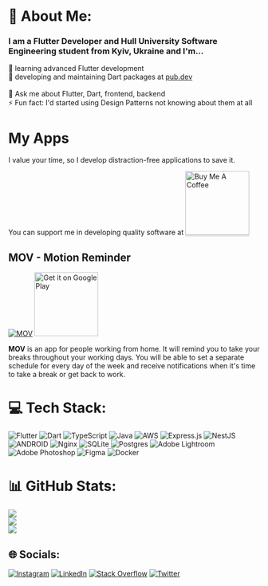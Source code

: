 # 💫 About Me:
### I am a Flutter Developer and Hull University Software Engineering student from Kyiv, Ukraine and I'm...<br>
🌱 learning advanced Flutter development<br>
💙 developing and maintaining Dart packages at [pub.dev](https://pub.dev/publishers/mitryp.com.ua)<br><br>
💬 Ask me about Flutter, Dart, frontend, backend<br>
⚡ Fun fact: I'd started using Design Patterns not knowing about them at all

# My Apps
I value your time, so I develop distraction-free applications to save it.

You can support me in developing quality software at <a href="https://www.buymeacoffee.com/mitryp" target="_blank"><img src="https://www.buymeacoffee.com/assets/img/custom_images/orange_img.png" alt="Buy Me A Coffee" style="width: 128px !important;box-shadow: 0px 3px 2px 0px rgba(190, 190, 190, 0.5) !important;-webkit-box-shadow: 0px 3px 2px 0px rgba(190, 190, 190, 0.5) !important;" ></a>


## MOV - Motion Reminder
[![MOV](https://play-lh.googleusercontent.com/vT52qEALK0ndJZ3ELdFYs6HiFwM2WJlsLjF7HxcFwrio-vK8wfp5kqZl0KLpM0z8tWQ=w128-h960-rw)](https://play.google.com/store/apps/details?id=ua.com.mitryp.mov)
<a href='https://play.google.com/store/apps/details?id=ua.com.mitryp.mov&pcampaignid=pcampaignidMKT-Other-global-all-co-prtnr-py-PartBadge-Mar2515-1'><img alt='Get it on Google Play' src='https://play.google.com/intl/en_us/badges/static/images/badges/en_badge_web_generic.png' width=128/></a>

**MOV** is an app for people working from home. It will remind you to take your breaks throughout your working days.
You will be able to set a separate schedule for every day of the week and receive notifications when it's time to take a break or get back to work.


# 💻 Tech Stack:
![Flutter](https://img.shields.io/badge/Flutter-%2302569B.svg?style=flat&logo=Flutter&logoColor=white) ![Dart](https://img.shields.io/badge/dart-%230175C2.svg?style=flat&logo=dart&logoColor=white) ![TypeScript](https://img.shields.io/badge/typescript-%23007ACC.svg?style=flat&logo=typescript&logoColor=white) ![Java](https://img.shields.io/badge/java-%23ED8B00.svg?style=flat&logo=java&logoColor=white) ![AWS](https://img.shields.io/badge/AWS-%23FF9900.svg?style=flat&logo=amazon-aws&logoColor=white) ![Express.js](https://img.shields.io/badge/express.js-%23404d59.svg?style=flat&logo=express&logoColor=%2361DAFB) ![NestJS](https://img.shields.io/badge/nestjs-%23E0234E.svg?style=flat&logo=nestjs&logoColor=white) ![ANDROID](https://img.shields.io/badge/android-%2320232a.svg?style=flat&logo=android&logoColor=%a4c639) ![Nginx](https://img.shields.io/badge/nginx-%23009639.svg?style=flat&logo=nginx&logoColor=white) ![SQLite](https://img.shields.io/badge/sqlite-%2307405e.svg?style=flat&logo=sqlite&logoColor=white) ![Postgres](https://img.shields.io/badge/postgres-%23316192.svg?style=flat&logo=postgresql&logoColor=white) ![Adobe Lightroom](https://img.shields.io/badge/Adobe%20Lightroom-31A8FF.svg?style=flat&logo=Adobe%20Lightroom&logoColor=white) ![Adobe Photoshop](https://img.shields.io/badge/adobephotoshop-%2331A8FF.svg?style=flat&logo=adobephotoshop&logoColor=white) 	![Figma](https://img.shields.io/badge/figma-%23F24E1E.svg?style=flat&logo=figma&logoColor=white) ![Docker](https://img.shields.io/badge/docker-%230db7ed.svg?style=flat&logo=docker&logoColor=white)
# 📊 GitHub Stats:
![](https://github-readme-stats.vercel.app/api?username=mitryp&theme=dark&hide_border=false&include_all_commits=true&count_private=true)<br/>
![](https://github-readme-streak-stats.herokuapp.com/?user=mitryp&theme=dark&hide_border=false)<br/>
![](https://github-readme-stats.vercel.app/api/top-langs/?username=mitryp&theme=dark&hide_border=false&include_all_commits=true&count_private=true&layout=compact)

## 🌐 Socials:
[![Instagram](https://img.shields.io/badge/Instagram-%23E4405F.svg?logo=Instagram&logoColor=white)](https://instagram.com/mitrypk) [![LinkedIn](https://img.shields.io/badge/LinkedIn-%230077B5.svg?logo=linkedin&logoColor=white)](https://linkedin.com/in/mitryp) [![Stack Overflow](https://img.shields.io/badge/-Stackoverflow-FE7A16?logo=stack-overflow&logoColor=white)](https://stackoverflow.com/users/19693628) [![Twitter](https://img.shields.io/badge/Twitter-%231DA1F2.svg?logo=Twitter&logoColor=white)](https://twitter.com/mitrypk) 


<!-- Proudly created with GPRM ( https://gprm.itsvg.in ) -->

<!--
Hi there, my name is Dmytro. I'm from Ukrane and I'm a Software Engineering student at the National University of Kyiv-Mohyla Academy. 
Photography, music and learning natural languages are also among my interests.

Currently, I'm practicing Dart 🔥 in pair with Flutter and Angel Server Framework and working on my own projects, while maintaining some [open-source Dart libraries](https://pub.dev/publishers/mitryp.com.ua). The source code of most of my projects can be found here, on my GitHub.

In my free time, I'm working on the tutorial video series about Design Patterns in the Ukrainian language.

Here you can take a look on my older packages on Python: [PyPi](https://pypi.org/user/MitryP/).

Finally, here you can find my implementations of some algorithms from Algs4 Princeton University course in Java: [Matrix Percolation](https://github.com/mitryp/Algs4MatrixPercolation), [Pattern Matching](https://github.com/mitryp/Algs4PatternMatching), [Collision System](https://github.com/mitryp/Algs4CollisionSystem).

![Top Langs](https://github-readme-stats.vercel.app/api/top-langs/?username=mitryp&layout=compact&theme=dark&custom_title=My%20Most%20Used%20Languages&hide=c%2B%2B,html,css,cmake)
-->
